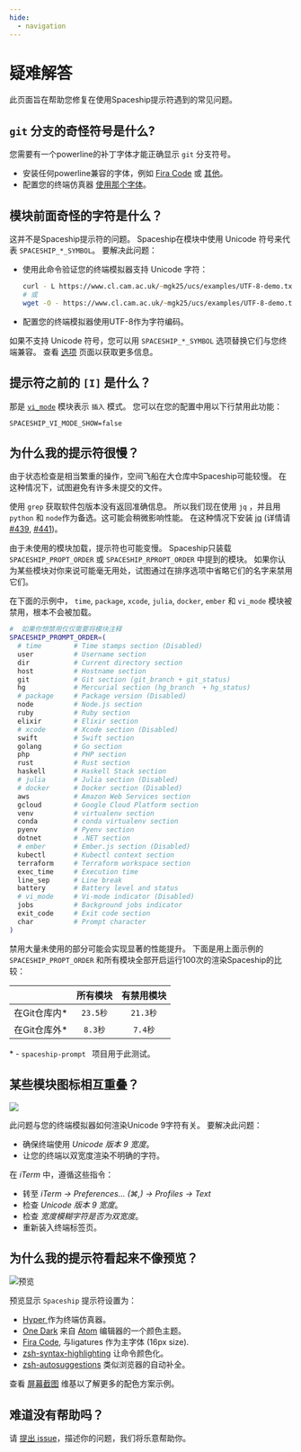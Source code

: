 ```yaml
---
hide:
  - navigation
---
```


# 疑难解答

此页面旨在帮助您修复在使用Spaceship提示符遇到的常见问题。

## `git` 分支的奇怪符号是什么?

您需要有一个powerline的补丁字体才能正确显示 `git` 分支符号。

- 安装任何powerline兼容的字体，例如 [Fira Code](https://github.com/tonsky/FiraCode) 或 [其他](https://github.com/powerline/fonts)。
- 配置您的终端仿真器 [使用那个字体](https://powerline.readthedocs.io/en/master/troubleshooting/osx.html)。

## 模块前面奇怪的字符是什么？

这并不是Spaceship提示符的问题。 Spaceship在模块中使用 Unicode 符号来代表 `SPACESHIP_*_SYMBOL`。 要解决此问题：

- 使用此命令验证您的终端模拟器支持 Unicode 字符：
  ```zsh
  curl - L https://www.cl.cam.ac.uk/~mgk25/ucs/examples/UTF-8-demo.txt
  # 或
  wget -O - https://www.cl.cam.ac.uk/~mgk25/ucs/examples/UTF-8-demo.txt
  ```
- 配置您的终端模拟器使用UTF-8作为字符编码。

如果不支持 Unicode 符号，您可以用 `SPACESHIP_*_SYMBOL` 选项替换它们与您终端兼容。 查看 [选项](./options.zh.md) 页面以获取更多信息。

## 提示符之前的 `[I]` 是什么？

那是 [`vi_mode`](https://spaceship-prompt.sh/options/#vi-mode-vi_mode) 模块表示 `插入` 模式。 您可以在您的配置中用以下行禁用此功能：

```
SPACESHIP_VI_MODE_SHOW=false
```

## 为什么我的提示符很慢？

由于状态检查是相当繁重的操作，空间飞船在大仓库中Spaceship可能较慢。 在这种情况下，试图避免有许多未提交的文件。

使用 `grep` 获取软件包版本没有返回准确信息。 所以我们现在使用 `jq` ，并且用 `python` 和 `node`作为备选。这可能会稍微影响性能。 在这种情况下安装 [jq](https://stedolan.github.io/jq/) (详情请 [#439][], [#441][])。

由于未使用的模块加载，提示符也可能变慢。 Spaceship只装载 `SPACESHIP_PROPT_ORDER` 或 `SPACESHIP_RPROPT_ORDER` 中提到的模块。 如果你认为某些模块对你来说可能毫无用处，试图通过在排序选项中省略它们的名字来禁用它们。

在下面的示例中， `time`, `package`, `xcode`, `julia`, `docker`, ` ember ` 和 `vi_mode` 模块被禁用，根本不会被加载。

```zsh
#  如果你想禁用仅仅需要将模块注释
SPACESHIP_PROMPT_ORDER=(
  # time        # Time stamps section (Disabled)
  user          # Username section
  dir           # Current directory section
  host          # Hostname section
  git           # Git section (git_branch + git_status)
  hg            # Mercurial section (hg_branch  + hg_status)
  # package     # Package version (Disabled)
  node          # Node.js section
  ruby          # Ruby section
  elixir        # Elixir section
  # xcode       # Xcode section (Disabled)
  swift         # Swift section
  golang        # Go section
  php           # PHP section
  rust          # Rust section
  haskell       # Haskell Stack section
  # julia       # Julia section (Disabled)
  # docker      # Docker section (Disabled)
  aws           # Amazon Web Services section
  gcloud        # Google Cloud Platform section
  venv          # virtualenv section
  conda         # conda virtualenv section
  pyenv         # Pyenv section
  dotnet        # .NET section
  # ember       # Ember.js section (Disabled)
  kubectl       # Kubectl context section
  terraform     # Terraform workspace section
  exec_time     # Execution time
  line_sep      # Line break
  battery       # Battery level and status
  # vi_mode     # Vi-mode indicator (Disabled)
  jobs          # Background jobs indicator
  exit_code     # Exit code section
  char          # Prompt character
)
```

禁用大量未使用的部分可能会实现显著的性能提升。 下面是用上面示例的 `SPACESHIP_PROPT_ORDER` 和所有模块全部开启运行100次的渲染Spaceship的比较：

|             |  所有模块   |  有禁用模块  |
|:----------- |:-------:|:-------:|
| 在Git仓库内\* | `23.5秒` | `21.3秒` |
| 在Git仓库外\* | `8.3秒`  | `7.4秒`  |

\* - `spaceship-prompt ` 项目用于此测试。

## 某些模块图标相互重叠？

![](https://user-images.githubusercontent.com/3459374/34945188-1f6398be-fa0b-11e7-9845-a744bc3e148d.png)

此问题与您的终端模拟器如何渲染Unicode 9字符有关。 要解决此问题：

- 确保终端使用 _Unicode 版本 9 宽度_。
- 让您的终端以双宽度渲染不明确的字符。

在 _iTerm_ 中，遵循这些指令：

- 转至 _iTerm → Preferences… (⌘,) → Profiles → Text_
- 检查 _Unicode 版本 9 宽度_。
- 检查 _宽度模糊字符是否为双宽度_。
- 重新装入终端标签页。

## 为什么我的提示符看起来不像预览？

![预览](https://user-images.githubusercontent.com/10276208/36086434-5de52ace-0ff2-11e8-8299-c67f9ab4e9bd.gif)

预览显示 `Spaceship` 提示符设置为：

- [ Hyper ](https://hyper.is)作为终端仿真器。
- [One Dark](https://www.npmjs.com/package/hyperterm-atom-dark) 来自 [Atom](https://atom.io/) 编辑器的一个颜色主题。
- [Fira Code](https://github.com/tonsky/FiraCode), 与ligatures 作为主字体 (16px size).
- [zsh-syntax-highlighting](https://github.com/zsh-users/zsh-syntax-highlighting) 让命令颜色化。
- [zsh-autosuggestions](https://github.com/zsh-users/zsh-autosuggestions) 类似浏览器的自动补全。

查看 [屏幕截图](https://github.com/spaceship-prompt/spaceship-prompt/wiki/Screenshots) 维基以了解更多的配色方案示例。

## 难道没有帮助吗？

请 [提出 issue](https://github.com/spaceship-prompt/spaceship-prompt/issues/new)，描述你的问题，我们将乐意帮助你。

[#439]: https://github.com/spaceship-prompt/spaceship-prompt/issues/439
[#441]: https://github.com/spaceship-prompt/spaceship-prompt/pull/441
